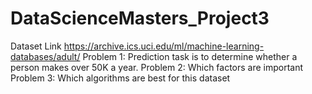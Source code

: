 # DataScienceMasters_Project3
Dataset Link  https://archive.ics.uci.edu/ml/machine-learning-databases/adult/  Problem 1: Prediction task is to determine whether a person makes over 50K a year.  Problem 2: Which factors are important  Problem 3: Which algorithms are best for this dataset
